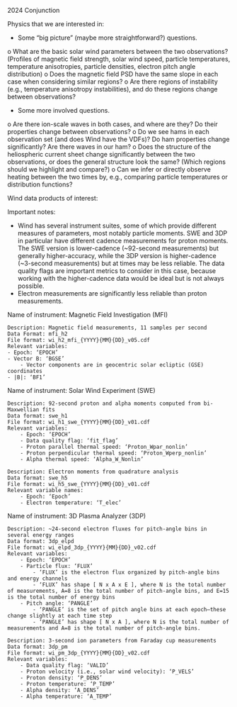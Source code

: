 2024 Conjunction

Physics that we are interested in:

-	Some “big picture” (maybe more straightforward?) questions. 

o	What are the basic solar wind parameters between the two observations? (Profiles of magnetic field strength, solar wind speed, particle temperatures, temperature anisotropies, particle densities, electron pitch angle distribution)
o	Does the magnetic field PSD have the same slope in each case when considering similar regions? 
o	Are there regions of instability (e.g., temperature anisotropy instabilities), and do these regions change between observations?

-	Some more involved questions. 

o	Are there ion-scale waves in both cases, and where are they? Do their properties change between observations?
o	Do we see hams in each observation set (and does Wind have the VDFs)? Do ham properties change significantly? Are there waves in our ham?
o	Does the structure of the heliospheric current sheet change significantly between the two observations, or does the general structure look the same? (Which regions should we highlight and compare?)
o	Can we infer or directly observe heating between the two times by, e.g., comparing particle temperatures or distribution functions?
 

Wind data products of interest:


Important notes: 
-	Wind has several instrument suites, some of which provide different measures of parameters, most notably particle moments. SWE and 3DP in particular have different cadence measurements for proton moments. The SWE version is lower-cadence (~92-second measurements) but generally higher-accuracy, while the 3DP version is higher-cadence (~3-second measurements) but at times may be less reliable. The data quality flags are important metrics to consider in this case, because working with the higher-cadence data would be ideal but is not always possible.
-	Electron measurements are significantly less reliable than proton measurements. 


Name of instrument: Magnetic Field Investigation (MFI)

    Description: Magnetic field measurements, 11 samples per second
    Data Format: mfi_h2
    File format: wi_h2_mfi_{YYYY}{MM}{DD}_v05.cdf
    Relevant variables:
    - Epoch: ‘EPOCH’
    - Vector B: ‘BGSE’
        - Vector components are in geocentric solar ecliptic (GSE) coordinates
    - |B|: ‘BF1’

Name of instrument: Solar Wind Experiment (SWE)

    Description: 92-second proton and alpha moments computed from bi-Maxwellian fits 
    Data format: swe_h1
    File format: wi_h1_swe_{YYYY}{MM}{DD}_v01.cdf
    Relevant variables:
        - Epoch: ‘EPOCH’
        - Data quality flag: ‘fit_flag’
        - Proton parallel thermal speed: ‘Proton_Wpar_nonlin’
        - Proton perpendicular thermal speed: ‘Proton_Wperp_nonlin’
        - Alpha thermal speed: ‘Alpha_W_Nonlin’

    Description: Electron moments from quadrature analysis
    Data format: swe_h5
    File format: wi_h5_swe_{YYYY}{MM}{DD}_v01.cdf
    Relevant variable names:
        - Epoch: ‘Epoch’
        - Electron temperature: ‘T_elec’


Name of instrument: 3D Plasma Analyzer (3DP)

    Description: ~24-second electron fluxes for pitch-angle bins in several energy ranges
    Data format: 3dp_elpd
    File format: wi_elpd_3dp_{YYYY}{MM}{DD}_v02.cdf
    Relevant variables:
        - Epoch: ‘EPOCH’
        - Particle flux: ‘FLUX’
            - ‘FLUX’ is the electron flux organized by pitch-angle bins and energy channels
            - ‘FLUX’ has shape [ N x A x E ], where N is the total number of measurements, A=8 is the total number of pitch-angle bins, and E=15 is the total number of energy bins
        - Pitch angle: ‘PANGLE’
            - ‘PANGLE’ is the set of pitch angle bins at each epoch—these change slightly at each time step
            - ‘PANGLE’ has shape [ N x A ], where N is the total number of measurements and A=8 is the total number of pitch-angle bins.

    Description: 3-second ion parameters from Faraday cup measurements
    Data format: 3dp_pm
    File format: wi_pm_3dp_{YYYY}{MM}{DD}_v02.cdf
    Relevant variables:
        - Data quality flag: ‘VALID’
        - Proton velocity (i.e., solar wind velocity): ‘P_VELS’
        - Proton density: ‘P_DENS’
        - Proton temperature: ‘P_TEMP’
        - Alpha density: ‘A_DENS’
        - Alpha temperature: ‘A_TEMP’


